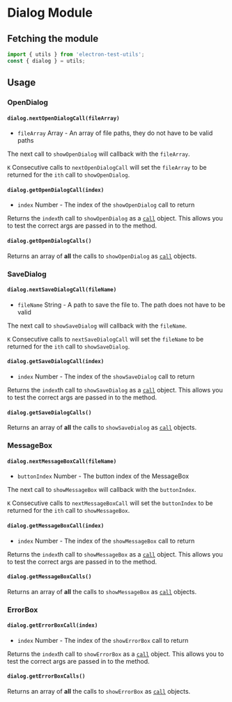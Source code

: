 # Dialog Module

## Fetching the module

```js
import { utils } from 'electron-test-utils';
const { dialog } = utils;
```

## Usage

### OpenDialog

#### `dialog.nextOpenDialogCall(fileArray)`

* `fileArray` Array - An array of file paths, they do not have to be
valid paths

The next call to `showOpenDialog` will callback with the `fileArray`.

`K` Consecutive calls to `nextOpenDialogCall` will set the `fileArray` to be returned for the `ith` call to `showOpenDialog`.

#### `dialog.getOpenDialogCall(index)`

* `index` Number - The index of the `showOpenDialog` call to return

Returns the `index`th call to `showOpenDialog` as a [`call`](call.md)
object.  This allows you to test the correct args are passed in to
the method.

#### `dialog.getOpenDialogCalls()`

Returns an array of **all** the calls to `showOpenDialog` as [`call`](call.md) objects.

### SaveDialog

#### `dialog.nextSaveDialogCall(fileName)`

* `fileName` String - A path to save the file to.  The path does not have to be valid

The next call to `showSaveDialog` will callback with the `fileName`.

`K` Consecutive calls to `nextSaveDialogCall` will set the `fileName` to be returned for the `ith` call to `showSaveDialog`.

#### `dialog.getSaveDialogCall(index)`

* `index` Number - The index of the `showSaveDialog` call to return

Returns the `index`th call to `showSaveDialog` as a [`call`](call.md)
object.  This allows you to test the correct args are passed in to
the method.

#### `dialog.getSaveDialogCalls()`

Returns an array of **all** the calls to `showSaveDialog` as [`call`](call.md) objects.

### MessageBox

#### `dialog.nextMessageBoxCall(fileName)`

* `buttonIndex` Number - The button index of the MessageBox

The next call to `showMessageBox` will callback with the `buttonIndex`.

`K` Consecutive calls to `nextMessageBoxCall` will set the `buttonIndex` to be returned for the `ith` call to `showMessageBox`.

#### `dialog.getMessageBoxCall(index)`

* `index` Number - The index of the `showMessageBox` call to return

Returns the `index`th call to `showMessageBox` as a [`call`](call.md)
object.  This allows you to test the correct args are passed in to
the method.

#### `dialog.getMessageBoxCalls()`

Returns an array of **all** the calls to `showMessageBox` as [`call`](call.md) objects.

### ErrorBox

#### `dialog.getErrorBoxCall(index)`

* `index` Number - The index of the `showErrorBox` call to return

Returns the `index`th call to `showErrorBox` as a [`call`](call.md)
object.  This allows you to test the correct args are passed in to
the method.

#### `dialog.getErrorBoxCalls()`

Returns an array of **all** the calls to `showErrorBox` as [`call`](call.md) objects.
